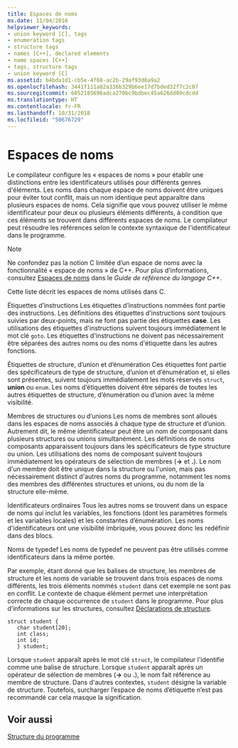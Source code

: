 ```yaml
---
title: Espaces de noms
ms.date: 11/04/2016
helpviewer_keywords:
- union keyword [C], tags
- enumeration tags
- structure tags
- names [C++], declared elements
- name spaces [C++]
- tags, structure tags
- union keyword [C]
ms.assetid: b4bda1d1-cb5e-4f60-ac2b-29af93d8a9a2
ms.openlocfilehash: 3441f111a82a336b329b6ee17d7bded32f7c2c07
ms.sourcegitcommit: 6052185696adca270bc9bdbec45a626dd89cdcdd
ms.translationtype: HT
ms.contentlocale: fr-FR
ms.lasthandoff: 10/31/2018
ms.locfileid: "50676729"
---
```

# <a name="name-spaces"></a>Espaces de noms

Le compilateur configure les « espaces de noms » pour établir une distinctions entre les identificateurs utilisés pour différents genres d'éléments. Les noms dans chaque espace de noms doivent être uniques pour éviter tout conflit, mais un nom identique peut apparaître dans plusieurs espaces de noms. Cela signifie que vous pouvez utiliser le même identificateur pour deux ou plusieurs éléments différents, à condition que ces éléments se trouvent dans différents espaces de noms. Le compilateur peut résoudre les références selon le contexte syntaxique de l'identificateur dans le programme.

> [!NOTE]
>  Ne confondez pas la notion C limitée d’un espace de noms avec la fonctionnalité « espace de noms » de C++. Pour plus d’informations, consultez [Espaces de noms](../cpp/namespaces-cpp.md) dans le *Guide de référence du langage C++*.

Cette liste décrit les espaces de noms utilisés dans C.

Étiquettes d’instructions Les étiquettes d’instructions nommées font partie des instructions. Les définitions des étiquettes d’instructions sont toujours suivies par deux-points, mais ne font pas partie des étiquettes **case**. Les utilisations des étiquettes d'instructions suivent toujours immédiatement le mot clé `goto`. Les étiquettes d'instructions ne doivent pas nécessairement être séparées des autres noms ou des noms d'étiquette dans les autres fonctions.

Étiquettes de structure, d’union et d’énumération Ces étiquettes font partie des spécificateurs de type de structure, d’union et d’énumération et, si elles sont présentes, suivent toujours immédiatement les mots réservés `struct`, **union** ou `enum`. Les noms d’étiquettes doivent être séparés de toutes les autres étiquettes de structure, d’énumération ou d’union avec la même visibilité.

Membres de structures ou d’unions Les noms de membres sont alloués dans les espaces de noms associés à chaque type de structure et d’union. Autrement dit, le même identificateur peut être un nom de composant dans plusieurs structures ou unions simultanément. Les définitions de noms composants apparaissent toujours dans les spécificateurs de type structure ou union. Les utilisations des noms de composant suivent toujours immédiatement les opérateurs de sélection de membres (**->** et **.**). Le nom d'un membre doit être unique dans la structure ou l'union, mais pas nécessairement distinct d'autres noms du programme, notamment les noms des membres des différentes structures et unions, ou du nom de la structure elle-même.

Identificateurs ordinaires Tous les autres noms se trouvent dans un espace de noms qui inclut les variables, les fonctions (dont les paramètres formels et les variables locales) et les constantes d’énumération. Les noms d'identificateurs ont une visibilité imbriquée, vous pouvez donc les redéfinir dans des blocs.

Noms de typedef Les noms de typedef ne peuvent pas être utilisés comme identificateurs dans la même portée.

Par exemple, étant donné que les balises de structure, les membres de structure et les noms de variable se trouvent dans trois espaces de noms différents, les trois éléments nommés `student` dans cet exemple ne sont pas en conflit. Le contexte de chaque élément permet une interprétation correcte de chaque occurrence de `student` dans le programme. Pour plus d’informations sur les structures, consultez [Déclarations de structure](../c-language/structure-declarations.md).

```
struct student {
   char student[20];
   int class;
   int id;
   } student;
```

Lorsque `student` apparaît après le mot clé `struct`, le compilateur l'identifie comme une balise de structure. Lorsque `student` apparaît après un opérateur de sélection de membres (**->** ou **.**), le nom fait référence au membre de structure. Dans d'autres contextes, `student` désigne la variable de structure. Toutefois, surcharger l’espace de noms d’étiquette n’est pas recommandé car cela masque la signification.

## <a name="see-also"></a>Voir aussi

[Structure du programme](../c-language/program-structure.md)